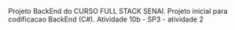 Projeto BackEnd do CURSO FULL STACK SENAI.
Projeto inicial para codificacao BackEnd (C#).
Atividade 10b - SP3 - atividade 2
